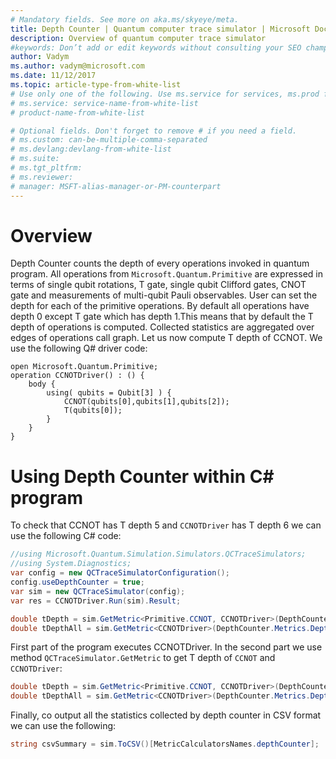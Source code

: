 ```yaml
---
# Mandatory fields. See more on aka.ms/skyeye/meta.
title: Depth Counter | Quantum computer trace simulator | Microsoft Docs 
description: Overview of quantum computer trace simulator 
#keywords: Don’t add or edit keywords without consulting your SEO champ. 
author: Vadym 
ms.author: vadym@microsoft.com 
ms.date: 11/12/2017 
ms.topic: article-type-from-white-list 
# Use only one of the following. Use ms.service for services, ms.prod for on-prem. Remove the # before the relevant field. 
# ms.service: service-name-from-white-list
# product-name-from-white-list

# Optional fields. Don't forget to remove # if you need a field.
# ms.custom: can-be-multiple-comma-separated
# ms.devlang:devlang-from-white-list
# ms.suite: 
# ms.tgt_pltfrm:
# ms.reviewer:
# manager: MSFT-alias-manager-or-PM-counterpart
---
```


# Overview

Depth Counter counts the depth of
every operations invoked in quantum program. All operations from
`Microsoft.Quantum.Primitive` are expressed in terms of single qubit rotations,
T gate, single qubit Clifford gates, CNOT gate and measurements of multi-qubit
Pauli observables. User can set the depth for each of the primitive operations. By 
default all operations have depth 0 except T gate which has depth 1.This means 
that by default the T depth of operations is computed. Collected statistics
are aggregated over edges of operations call graph. Let us now compute T depth 
of CCNOT. We use the following Q# driver code: 

```qsharp
open Microsoft.Quantum.Primitive;
operation CCNOTDriver() : () {
    body {
        using( qubits = Qubit[3] ) {
            CCNOT(qubits[0],qubits[1],qubits[2]);
            T(qubits[0]);
        } 
    }
}
```

# Using Depth Counter within C# program

To check that CCNOT has T depth 5 and `CCNOTDriver` has T depth 6
we can use the following C# code:

```csharp 
//using Microsoft.Quantum.Simulation.Simulators.QCTraceSimulators;
//using System.Diagnostics;
var config = new QCTraceSimulatorConfiguration();
config.useDepthCounter = true;
var sim = new QCTraceSimulator(config);
var res = CCNOTDriver.Run(sim).Result;

double tDepth = sim.GetMetric<Primitive.CCNOT, CCNOTDriver>(DepthCounter.Metrics.Depth);
double tDepthAll = sim.GetMetric<CCNOTDriver>(DepthCounter.Metrics.Depth);
```

First part of the program executes CCNOTDriver. In the second part we use method
`QCTraceSimulator.GetMetric` to get T depth of `CCNOT` and `CCNOTDriver`: 

```csharp
double tDepth = sim.GetMetric<Primitive.CCNOT, CCNOTDriver>(DepthCounter.Metrics.Depth);
double tDepthAll = sim.GetMetric<CCNOTDriver>(DepthCounter.Metrics.Depth);
```

Finally, co output all the statistics collected by depth counter in CSV format we can 
use the following:
```csharp
string csvSummary = sim.ToCSV()[MetricCalculatorsNames.depthCounter];
```